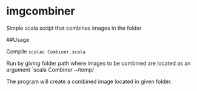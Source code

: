 # imgcombiner
Simple scala script that combines images in the folder

##Usage

Compile `scalac Combiner.scala`

Run by giving folder path where images to be combined are located as an argument
`scala Combiner ~/temp/

The program will create a combined image located in given folder.

